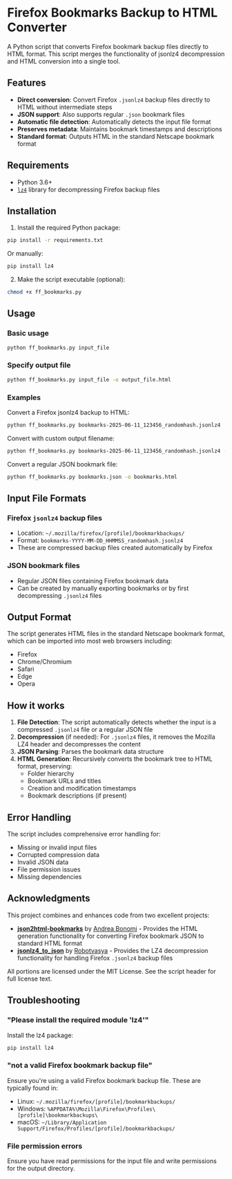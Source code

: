 # Firefox Bookmarks Backup to HTML Converter

A Python script that converts Firefox bookmark backup files directly to HTML format. This script merges the functionality of jsonlz4 decompression and HTML conversion into a single tool.

## Features

- **Direct conversion**: Convert Firefox `.jsonlz4` backup files directly to HTML without intermediate steps
- **JSON support**: Also supports regular `.json` bookmark files
- **Automatic file detection**: Automatically detects the input file format
- **Preserves metadata**: Maintains bookmark timestamps and descriptions
- **Standard format**: Outputs HTML in the standard Netscape bookmark format

## Requirements

- Python 3.6+
- [`lz4`](https://pypi.org/project/lz4/) library for decompressing Firefox backup files

## Installation

1. Install the required Python package:
```bash
pip install -r requirements.txt
```

Or manually:
```bash
pip install lz4
```

2. Make the script executable (optional):
```bash
chmod +x ff_bookmarks.py
```

## Usage

### Basic usage
```bash
python ff_bookmarks.py input_file
```

### Specify output file
```bash
python ff_bookmarks.py input_file -o output_file.html
```

### Examples

Convert a Firefox jsonlz4 backup to HTML:
```bash
python ff_bookmarks.py bookmarks-2025-06-11_123456_randomhash.jsonlz4
```

Convert with custom output filename:
```bash
python ff_bookmarks.py bookmarks-2025-06-11_123456_randomhash.jsonlz4 -o my_bookmarks.html
```

Convert a regular JSON bookmark file:
```bash
python ff_bookmarks.py bookmarks.json -o bookmarks.html
```

## Input File Formats

### Firefox `jsonlz4` backup files
- Location: `~/.mozilla/firefox/[profile]/bookmarkbackups/`
- Format: `bookmarks-YYYY-MM-DD_HHMMSS_randomhash.jsonlz4`
- These are compressed backup files created automatically by Firefox

### JSON bookmark files
- Regular JSON files containing Firefox bookmark data
- Can be created by manually exporting bookmarks or by first decompressing `.jsonlz4` files

## Output Format

The script generates HTML files in the standard Netscape bookmark format, which can be imported into most web browsers including:
- Firefox
- Chrome/Chromium
- Safari
- Edge
- Opera

## How it works

1. **File Detection**: The script automatically detects whether the input is a compressed `.jsonlz4` file or a regular JSON file
2. **Decompression** (if needed): For `.jsonlz4` files, it removes the Mozilla LZ4 header and decompresses the content
3. **JSON Parsing**: Parses the bookmark data structure
4. **HTML Generation**: Recursively converts the bookmark tree to HTML format, preserving:
   - Folder hierarchy
   - Bookmark URLs and titles
   - Creation and modification timestamps
   - Bookmark descriptions (if present)

## Error Handling

The script includes comprehensive error handling for:
- Missing or invalid input files
- Corrupted compression data
- Invalid JSON data
- File permission issues
- Missing dependencies

## Acknowledgments

This project combines and enhances code from two excellent projects:

- **[json2html-bookmarks](https://github.com/andreax79/json2html-bookmarks)** by [Andrea Bonomi](https://github.com/andreax79) - Provides the HTML generation functionality for converting Firefox bookmark JSON to standard HTML format
- **[jsonlz4_to_json](https://github.com/Robotvasya/jsonlz4_to_json)** by [Robotvasya](https://github.com/Robotvasya) - Provides the LZ4 decompression functionality for handling Firefox `.jsonlz4` backup files

All portions are licensed under the MIT License. See the script header for full license text.

## Troubleshooting

### "Please install the required module 'lz4'"
Install the lz4 package:
```bash
pip install lz4
```

### "not a valid Firefox bookmark backup file"
Ensure you're using a valid Firefox bookmark backup file. These are typically found in:
- Linux: `~/.mozilla/firefox/[profile]/bookmarkbackups/`
- Windows: `%APPDATA%\Mozilla\Firefox\Profiles\[profile]\bookmarkbackups\`
- macOS: `~/Library/Application Support/Firefox/Profiles/[profile]/bookmarkbackups/`

### File permission errors
Ensure you have read permissions for the input file and write permissions for the output directory.

